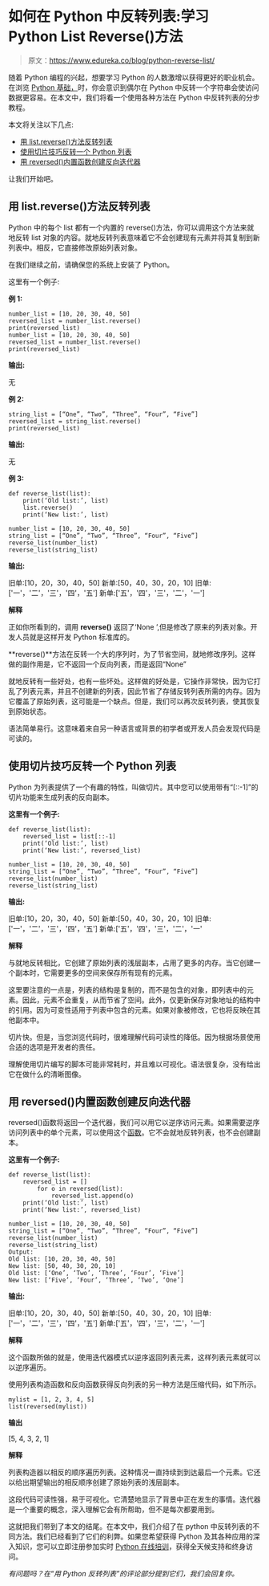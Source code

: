 # 如何在 Python 中反转列表:学习 Python List Reverse()方法

> 原文：<https://www.edureka.co/blog/python-reverse-list/>

随着 Python 编程的兴起，想要学习 Python 的人数激增以获得更好的职业机会。在浏览 [Python 基础，](https://www.edureka.co/blog/python-programming-language)时，你会意识到偶尔在 Python 中反转一个字符串会使访问数据更容易。在本文中，我们将看一个使用各种方法在 Python 中反转列表的分步教程。

本文将关注以下几点:

*   [用 list.reverse()方法反转列表](#reversingalist)
*   [使用切片技巧反转一个 Python 列表](#slicing)
*   [用 reversed()内置函数创建反向迭代器](#reverseiterator)

让我们开始吧。

## **用 list.reverse()方法反转列表**

Python 中的每个 list 都有一个内置的 reverse()方法，你可以调用这个方法来就地反转 list 对象的内容。就地反转列表意味着它不会创建现有元素并将其复制到新列表中。相反，它直接修改原始列表对象。

在我们继续之前，请确保您的系统上安装了 Python。

这里有一个例子:

**例 1:**

```
number_list = [10, 20, 30, 40, 50]
reversed_list = number_list.reverse()
print(reversed_list)
number_list = [10, 20, 30, 40, 50]
reversed_list = number_list.reverse()
print(reversed_list)
```

**输出:**

无

**例 2:**

```
string_list = [“One”, “Two”, “Three”, “Four”, “Five”]
reversed_list = string_list.reverse()
print(reversed_list)
```

**输出:**

无

**例 3:**

```
def reverse_list(list):
    print(‘Old list:’, list)
    list.reverse()
    print(‘New list:’, list)

number_list = [10, 20, 30, 40, 50]
string_list = [“One”, “Two”, “Three”, “Four”, “Five”]
reverse_list(number_list)
reverse_list(string_list)
```

**输出:**

旧单:[10，20，30，40，50] 新单:[50，40，30，20，10] 旧单:['一'，'二'，'三'，'四'，'五'] 新单:['五'，'四'，'三'，'二'，'一']

**解释**

正如你所看到的，调用 **reverse()** 返回了‘None ’,但是修改了原来的列表对象。开发人员就是这样开发 Python 标准库的。

**reverse()**方法在反转一个大的序列时，为了节省空间，就地修改序列。这样做的副作用是，它不返回一个反向列表，而是返回“None”

就地反转有一些好处，也有一些坏处。这样做的好处是，它操作非常快，因为它打乱了列表元素，并且不创建新的列表，因此节省了存储反转列表所需的内存。因为它覆盖了原始列表，这可能是一个缺点。但是，我们可以再次反转列表，使其恢复到原始状态。

语法简单易行。这意味着来自另一种语言或背景的初学者或开发人员会发现代码是可读的。

## **使用切片技巧反转一个 Python 列表**

Python 为列表提供了一个有趣的特性，叫做切片。其中您可以使用带有“[::-1]”的切片功能来生成列表的反向副本。

**这里有一个例子:**

```
def reverse_list(list):
    reversed_list = list[::-1]
    print(‘Old list:’, list)
    print(‘New list:’, reversed_list)

number_list = [10, 20, 30, 40, 50]
string_list = [“One”, “Two”, “Three”, “Four”, “Five”]
reverse_list(number_list)
reverse_list(string_list)
```

**输出:**

旧单:[10，20，30，40，50] 新单:[50，40，30，20，10] 旧单:['一'，'二'，'三'，'四'，'五'] 新单:['五'，'四'，'三'，'二'，'一'

**解释**

与就地反转相比，它创建了原始列表的浅层副本，占用了更多的内存。当它创建一个副本时，它需要更多的空间来保存所有现有的元素。

这里要注意的一点是，列表的结构是复制的，而不是包含的对象，即列表中的元素。因此，元素不会重复，从而节省了空间。此外，仅更新保存对象地址的结构中的引用。因为可变性适用于列表中包含的元素。如果对象被修改，它也将反映在其他副本中。

切片快。但是，当您浏览代码时，很难理解代码可读性的降低。因为根据场景使用合适的选项是开发者的责任。

理解使用切片编写的脚本可能非常耗时，并且难以可视化。语法很复杂，没有给出它在做什么的清晰图像。

## **用 reversed()内置函数创建反向迭代器**

reversed()函数将返回一个迭代器，我们可以用它以逆序访问元素。如果需要逆序访问列表中的单个元素，可以使用这个[函数](https://www.edureka.co/blog/python-functions)。它不会就地反转列表，也不会创建副本。

**这里有一个例子:**

```
def reverse_list(list):
    reversed_list = []
        for o in reversed(list):
            reversed_list.append(o)
    print(‘Old list:’, list)
    print(‘New list:’, reversed_list)

number_list = [10, 20, 30, 40, 50]
string_list = [“One”, “Two”, “Three”, “Four”, “Five”]
reverse_list(number_list)
reverse_list(string_list)
Output:
Old list: [10, 20, 30, 40, 50]
New list: [50, 40, 30, 20, 10]
Old list: [‘One’, ‘Two’, ‘Three’, ‘Four’, ‘Five’]
New list: [‘Five’, ‘Four’, ‘Three’, ‘Two’, ‘One’]
```

**输出:**

旧单:[10，20，30，40，50] 新单:[50，40，30，20，10] 旧单:['一'，'二'，'三'，'四'，'五'] 新单:['五'，'四'，'三'，'二'，'一']

**解释**

这个函数所做的就是，使用迭代器模式以逆序返回列表元素，这样列表元素就可以以逆序遍历。

使用列表构造函数和反向函数获得反向列表的另一种方法是压缩代码，如下所示。

```
mylist = [1, 2, 3, 4, 5]
list(reversed(mylist))
```

**输出**

[5, 4, 3, 2, 1]

**解释**

列表构造器以相反的顺序遍历列表。这种情况一直持续到到达最后一个元素。它还以给出期望输出的相反顺序创建了原始列表的浅层副本。

这段代码可读性强，易于可视化。它清楚地显示了背景中正在发生的事情。迭代器是一个重要的概念，深入理解它会有所帮助，但不是每次都要用到。

这就把我们带到了本文的结尾。在本文中，我们介绍了在 python 中反转列表的不同方法。我们已经看到了它们的利弊。如果您希望获得 Python 及其各种应用的深入知识，您可以立即注册参加实时 [Python 在线培训](https://www.edureka.co/python-programming-certification-training)，获得全天候支持和终身访问。

*有问题吗？在“用 Python 反转列表”的评论部分提到它们，我们会回复你。*